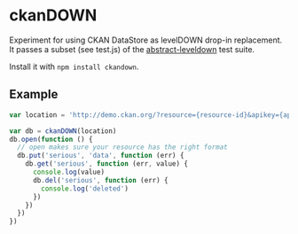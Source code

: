 # ckanDOWN

Experiment for using CKAN DataStore as levelDOWN drop-in replacement.
It passes a subset (see test.js) of the [abstract-leveldown](https://github.com/rvagg/abstract-leveldown)
test suite.

Install it with `npm install ckandown`.

## Example

```js
var location = 'http://demo.ckan.org/?resource={resource-id}&apikey={apikey}'

var db = ckanDOWN(location)
db.open(function () {
  // open makes sure your resource has the right format
  db.put('serious', 'data', function (err) {
    db.get('serious', function (err, value) {
      console.log(value)
      db.del('serious', function (err) {
        console.log('deleted')
      })
    })
  })
})

```